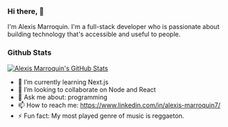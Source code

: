 ### Hi there, 👋

I'm Alexis Marroquin. I'm a full-stack developer who is passionate about building technology that's accessible and useful to people.

### Github Stats

[![Alexis Marroquin's GitHub Stats](https://github-readme-stats.vercel.app/api?username=alexismarroquin7&show_icons=true&count_private=true)](https://github.com/alexismarroquin7)

- 🌱 I’m currently learning Next.js
- 👯 I’m looking to collaborate on Node and React
- 💬 Ask me about: programming
- 📫 How to reach me: https://www.linkedin.com/in/alexis-marroquin7/
- ⚡ Fun fact: My most played genre of music is reggaeton.
